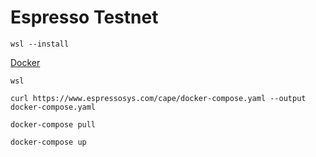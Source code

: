 # Espresso Testnet

```
wsl --install
```

[Docker](https://docs.docker.com/desktop/install/windows-install/)

```
wsl
```
```
curl https://www.espressosys.com/cape/docker-compose.yaml --output docker-compose.yaml
```
```
docker-compose pull
```
```
docker-compose up
```
